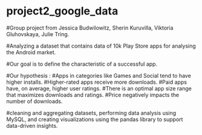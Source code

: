# project2_google_data

#Group project from Jessica Budwilowitz, Sherin Kuruvilla, Viktoria Gluhovskaya, Julie Tring.


#Analyzing a dataset that contains data of 10k Play Store apps for analysing the Android market.

#Our goal is to define the characteristic of a successful app.

#Our hypothesis : 
#Apps in categories like Games and Social tend to have higher installs.
#Higher-rated apps receive more downloads.
#Paid apps have, on average, higher user ratings.
#There is an optimal app size range that maximizes downloads and ratings.
#Price negatively impacts the number of downloads.

#cleaning and aggregating datasets, performing data analysis using MySQL, and creating visualizations using the pandas library to support data-driven insights.
